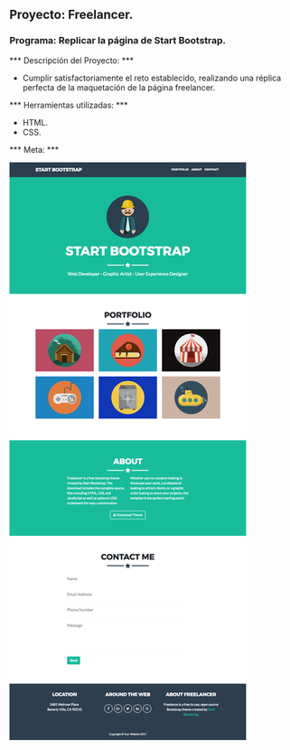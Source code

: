 ## Proyecto: Freelancer.
### Programa: Replicar la página de Start Bootstrap.

*** Descripción del Proyecto: ***
* Cumplir satisfactoriamente el reto establecido, realizando una réplica perfecta de la maquetación de la página freelancer.

*** Herramientas utilizadas: ***
* HTML.
* CSS.

*** Meta: ***

![meta a lograr](assets/docs/fullpage.png)